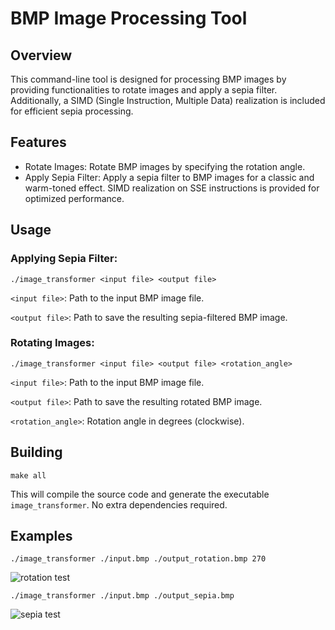 # BMP Image Processing Tool
## Overview
This command-line tool is designed for processing BMP images by providing functionalities to rotate images and apply a sepia filter. Additionally, a SIMD (Single Instruction, Multiple Data) realization is included for efficient sepia processing.

## Features
- Rotate Images:
    Rotate BMP images by specifying the rotation angle.
- Apply Sepia Filter:
  Apply a sepia filter to BMP images for a classic and warm-toned effect. SIMD realization on SSE instructions is provided for optimized performance.

## Usage
### Applying Sepia Filter:
```
./image_transformer <input file> <output file>
```

`<input file>`: Path to the input BMP image file.

`<output file>`: Path to save the resulting sepia-filtered BMP image.

### Rotating Images:

```
./image_transformer <input file> <output file> <rotation_angle>
```

`<input file>`: Path to the input BMP image file.

`<output file>`: Path to save the resulting rotated BMP image.

`<rotation_angle>`: Rotation angle in degrees (clockwise).

## Building
```
make all
```
This will compile the source code and generate the executable `image_transformer`. No extra dependencies required.

## Examples

```
./image_transformer ./input.bmp ./output_rotation.bmp 270
```

![rotation test](./output_rotation.bmp)

```
./image_transformer ./input.bmp ./output_sepia.bmp
```

![sepia test](./output_sepia.bmp)